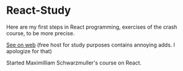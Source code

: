 # React-Study

Here are my first steps in React programming, exercises of the crash course, to be more precise.

<a href="http://myreactstudy.000webhostapp.com/">See on web</a> (free host for study purposes contains annoying adds. I apologize for that)

Started Maximilliam Schwarzmuller's course on React. 
